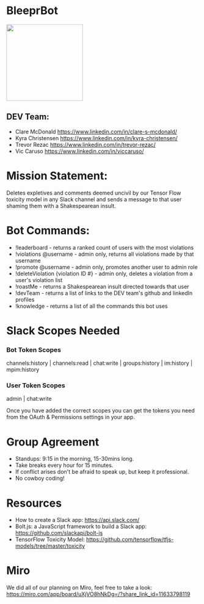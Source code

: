# BleeprBot

<img src="https://user-images.githubusercontent.com/89879672/164563214-c6a140e0-fa58-42a3-96c8-12f9c9ce38ee.png"
     style="height: 200px; width: 200px;" />
     
## DEV Team:
- Clare McDonald https://www.linkedin.com/in/clare-s-mcdonald/
- Kyra Christensen https://www.linkedin.com/in/kyra-christensen/
- Trevor Rezac https://www.linkedin.com/in/trevor-rezac/
- Vic Caruso https://www.linkedin.com/in/viccaruso/

# Mission Statement:
Deletes expletives and comments deemed uncivil by our Tensor Flow toxicity model in any Slack channel and sends a message to that user shaming them with a Shakespearean insult.

# Bot Commands: 
- !leaderboard - returns a ranked count of users with the most violations
- !violations @username - admin only, returns all violations made by that username
- !promote @username - admin only, promotes another user to admin role
- !deleteViolation {violation ID #} - admin only, deletes a violation from a user's violation list
- !roastMe - returns a Shakespearean insult directed towards that user
- !devTeam - returns a list of links to the DEV team's github and linkedIn profiles
- !knowledge - returns a list of all the commands this bot uses

# Slack Scopes Needed 
### Bot Token Scopes
channels:history | channels:read | chat:write | groups:history | im:history | mpim:history
### User Token Scopes
admin | chat:write

Once you have added the correct scopes you can get the tokens you need from the OAuth & Permissions settings in your app.

# Group Agreement
- Standups: 9:15 in the morning, 15-30mins long.
- Take breaks every hour for 15 minutes.
- If conflict arises don't be afraid to speak up, but keep it professional.
- No cowboy coding!

# Resources
- How to create a Slack app: https://api.slack.com/
- Bolt.js: a JavaScript framework to build a Slack app: https://github.com/slackapi/bolt-js
- TensorFlow Toxicity Model: https://github.com/tensorflow/tfjs-models/tree/master/toxicity

# Miro
We did all of our planning on Miro, feel free to take a look:
https://miro.com/app/board/uXjVO8hNkDg=/?share_link_id=11633798119 
